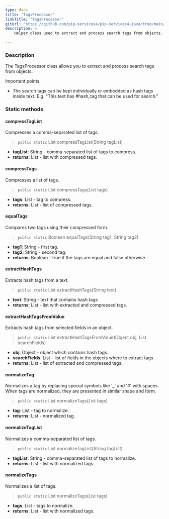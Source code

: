 ```yaml
---
type: docs
title: "TagsProcessor"
linkTitle: "TagsProcessor"
gitUrl: "https://github.com/pip-services4/pip-services4-java/tree/main/pip-services4-data-java"
description: > 
    Helper class used to extract and process search tags from objects.

---
```


### Description

The TagsProcessor class allows you to extract and process search tags from objects.

Important points

- The search tags can be kept individually or embedded as hash tags inside text. E.g. "This text has #hash_tag that can be used for search."

### Static methods

#### compressTagList
Compresses a comma-separated list of tags.

> `public static` List<String> compressTagList(String tagList)

- **tagList**: String - comma-separated list of tags to compress.
- **returns**: List<String> - list with compressed tags.


#### compressTags
Compresses a list of tags.

> `public static` List<String> compressTags(List<String> tags)

- **tags**: List<String> - tag to compress.
- **returns**: List<String> - list of compressed tags.

#### equalTags
Compares two tags using their compressed form.

> `public static` Boolean equalTags(String tag1, String tag2)

- **tag1**: String - first tag.
- **tag2**: String - second tag.
- **returns**: Boolean - true if the tags are equal and false otherwise.


#### extractHashTags
Extracts hash tags from a text.

> `public static` List<String> extractHashTags(String text)

- **text**: String - text that contains hash tags
- **returns**: List<String> - list with extracted and compressed tags.


#### extractHashTagsFromValue
Extracts hash tags from selected fields in an object.

> `public static` List<String> extractHashTagsFromValue(Object obj, List<String> searchFields)

- **obj**: Object - object which contains hash tags.
- **searchFields**: List<String> - list of fields in the objects where to extract tags
- **returns**: List<String> - list of extracted and compressed tags.


#### normalizeTag
Normalizes a tag by replacing special symbols like '_' and '#' with spaces.
When tags are normalized, they are presented in similar shape and form.

> `public static` List<String> normalizeTags(List<String> tags)

- **tag**: List<String> - tag to normalize.
- **returns**: List<String> - normalized tag.


#### normalizeTagList
Normalizes a comma-separated list of tags.

> `public static` List<String> normalizeTagList(String tagList)

- **tagList**: String - comma-separated list of tags to normalize.
- **returns**: List<String> - list with normalized tags.


#### normalizeTags
Normalizes a list of tags.

> `public static` List<String> normalizeTags(List<String> tags)

- **tags**: List<String> - tags to normalize.
- **returns**: List<String> - list with normalized tags.
